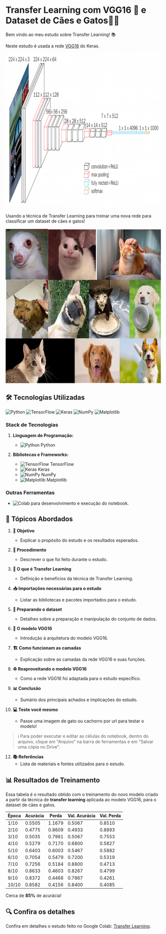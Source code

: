 # Transfer Learning com VGG16 🧠 e Dataset de Cães e Gatos🐶🐱 

Bem vindo ao meu estudo sobre Transfer Learning! 📚

Neste estudo é usada a rede [VGG16](https://keras.io/api/applications/vgg/#vgg16-function) do Keras.
<div align="center">
  <img src="/imgs/estrutura_vgg16.png" alt="Arquitetura VGG16" height=500px width=650px/>
</div>
<br>
Usando a técnica de Transfer Learning para treinar uma nova rede para classificar um dataset de cães e gatos!
<br><br>
<div align="center">
  <img src="/imgs/dataset.png" alt="Dataset"  height=500px width=650px/>
</div>

## 🛠️ Tecnologias Utilizadas

![Python](https://img.shields.io/badge/-Python-333?style=flat&logo=python&logoColor=white)
![TensorFlow](https://img.shields.io/badge/-TensorFlow-FF6F00?style=flat&logo=tensorflow&logoColor=white)
![Keras](https://img.shields.io/badge/-Keras-D00000?style=flat&logo=keras&logoColor=white)
![NumPy](https://img.shields.io/badge/-NumPy-013243?style=flat&logo=numpy&logoColor=white)
![Matplotlib](https://img.shields.io/badge/-Matplotlib-11557C?style=flat&logo=matplotlib&logoColor=white)

### Stack de Tecnologias

1. **Linguagem de Programação:**
   - ![Python](https://img.shields.io/badge/-Python-333?style=flat&logo=python&logoColor=white) Python

2. **Bibliotecas e Frameworks:**
   - ![TensorFlow](https://img.shields.io/badge/-TensorFlow-FF6F00?style=flat&logo=tensorflow&logoColor=white) TensorFlow
   - ![Keras](https://img.shields.io/badge/-Keras-D00000?style=flat&logo=keras&logoColor=white) Keras
   - ![NumPy](https://img.shields.io/badge/-NumPy-013243?style=flat&logo=numpy&logoColor=white) NumPy
   - ![Matplotlib](https://img.shields.io/badge/-Matplotlib-11557C?style=flat&logo=matplotlib&logoColor=white) Matplotlib

### Outras Ferramentas

- ![Colab](https://img.shields.io/badge/-Google%20Colab-F9AB00?style=flat&logo=google-colab&logoColor=white) para desenvolvimento e execução do notebook.

## 📑 Tópicos Abordados

1. **🎯 Objetivo**
   - Explicar o propósito do estudo e os resultados esperados.

2. **📝 Procedimento**
   - Descrever o que foi feito durante o estudo.

3. **🔄 O que é Transfer Learning**
   - Definição e benefícios da técnica de Transfer Learning.

4. **📥 Importações necessárias para o estudo**
   - Listar as bibliotecas e pacotes importados para o estudo.

5. **📂 Preparando o dataset**
   - Detalhes sobre a preparação e manipulação do conjunto de dados.

6. **🧠 O modelo VGG16**
   - Introdução à arquitetura do modelo VGG16.

7. **🏗️ Como funcionam as camadas**
   - Explicação sobre as camadas da rede VGG16 e suas funções.

8. **♻️ Reaproveitando o modelo VGG16**
   - Como a rede VGG16 foi adaptada para o estudo específico.

9. **📊 Conclusão**
   - Sumário dos principais achados e implicações do estudo.

10. **💻 Teste você mesmo**
    - Passe uma imagem de gato ou cachorro por url para testar o modelo!
>ℹ️ Para poder executar e editar as células do notebook, dentro do arquivo, clique em "Arquivo" na barra de ferramentas e em "Salvar uma cópia no Drive".

12. **📚 Referências**
    - Lista de materiais e fontes utilizados para o estudo.


## 📊 Resultados de Treinamento
Essa tabela é o resultado obtido com o treinamento do novo modelo criado a partir da técnica de **transfer learning** aplicada ao modelo VGG16, para o dataset de cães e gatos.

| Época | Acurácia | Perda   | Val. Acurácia | Val. Perda |
|-------|----------|---------|---------------|------------|
| 1/10  | 0.5505   | 1.1679  | 0.5067        | 0.8510     |
| 2/10  | 0.4775   | 0.8609  | 0.4933        | 0.8893     |
| 3/10  | 0.5035   | 0.7981  | 0.5067        | 0.7553     |
| 4/10  | 0.5279   | 0.7170  | 0.6800        | 0.5827     |
| 5/10  | 0.6403   | 0.6003  | 0.5467        | 0.5882     |
| 6/10  | 0.7054   | 0.5479  | 0.7200        | 0.5319     |
| 7/10  | 0.7256   | 0.5184  | 0.8800        | 0.4713     |
| 8/10  | 0.8633   | 0.4603  | 0.8267        | 0.4799     |
| 9/10  | 0.8372   | 0.4468  | 0.7867        | 0.4261     |
| 10/10 | 0.8582   | 0.4156  | 0.8400        | 0.4085     |

Cerca de **85%** de acurácia!

## 🔍 Confira os detalhes
Confira em detalhes o estudo feito no Google Colab: [Transfer Learning](https://colab.research.google.com/drive/1iAtTVHvMrdut0jFS-CVh09KbLHI5B9xY?usp=sharing).
